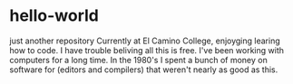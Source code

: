 # hello-world
just another repository
Currently at El Camino College, enjoyging learing how to code. 
I have trouble beliving all this is free.  I've been working with computers for a long time. 
In the 1980's I spent a bunch of money on software for (editors and compilers) that weren't nearly as good as this. 
